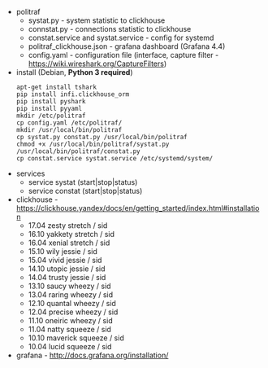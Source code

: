 * politraf
  * systat.py - system statistic to clickhouse
  * connstat.py - connections statistic to clickhouse
  * constat.service and systat.service - config for systemd
  * politraf_clickhouse.json - grafana dashboard (Grafana 4.4)
  * config.yaml - configuration file (interface, capture filter - https://wiki.wireshark.org/CaptureFilters)
* install (Debian, **Python 3 required**)
  ```
  apt-get install tshark
  pip install infi.clickhouse_orm
  pip install pyshark
  pip install pyyaml
  mkdir /etc/politraf
  cp config.yaml /etc/politraf/
  mkdir /usr/local/bin/politraf
  cp systat.py constat.py /usr/local/bin/politraf
  chmod +x /usr/local/bin/politraf/systat.py /usr/local/bin/politraf/constat.py
  cp constat.service systat.service /etc/systemd/system/
  ```
* services
  * service systat (start|stop|status)
  * service constat (start|stop|status)
* clickhouse - https://clickhouse.yandex/docs/en/getting_started/index.html#installation
  * 17.04  zesty      stretch / sid
  * 16.10  yakkety    stretch / sid
  * 16.04  xenial     stretch / sid
  * 15.10  wily       jessie  / sid
  * 15.04  vivid      jessie  / sid
  * 14.10  utopic     jessie  / sid
  * 14.04  trusty     jessie  / sid
  * 13.10  saucy      wheezy  / sid
  * 13.04  raring     wheezy  / sid
  * 12.10  quantal    wheezy  / sid
  * 12.04  precise    wheezy  / sid
  * 11.10  oneiric    wheezy  / sid
  * 11.04  natty      squeeze / sid
  * 10.10  maverick   squeeze / sid
  * 10.04  lucid      squeeze / sid
* grafana - http://docs.grafana.org/installation/